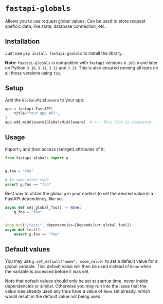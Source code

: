 # `fastapi-globals`

Allows you to use request global values. Can be used to store request speficic data, like state, database
connection, etc.

## Installation

Just use `pip install fastapi-globals` to install the library.

**Note:** `fastapi-globals` is compatible with `fastapi` versions `0.100.0` and later on
Python `3.10`, `3.11`, `3.12` and `3.13`. This is also ensured running all tests on all those versions
using `tox`.

## Setup

Add the `GlobalsMiddleware` to your app:
```python
app = fastapi.FastAPI(
    title="Your app API",
)
app.add_middleware(GlobalsMiddleware)  # <-- This line is necessary
```

## Usage

Import `g` and then access (set/get) attributes of it:
```python
from fastapi_globals import g


g.foo = "foo"

# In some other code
assert g.foo == "foo"
```

Best way to utilize the global `g` in your code is to set the desired
value in a FastAPI dependency, like so:
```python
async def set_global_foo() -> None:
    g.foo = "foo"


@app.get("/test/", dependencies=[Depends(set_global_foo)])
async def test():
    assert g.foo == "foo"
```

## Default values

You may use `g.set_default("name", some_value)` to set a default value
for a global variable. This default value will then be used instead of `None`
when the variable is accessed before it was set.

Note that default values should only be set at startup time, never
inside dependencies or similar. Otherwise you may run into the issue that
the value was already used any thus have a value of `None` set already, which
would result in the default value not being used.
